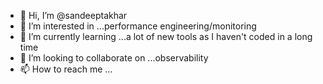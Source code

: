 - 👋 Hi, I’m @sandeeptakhar
- 👀 I’m interested in ...performance engineering/monitoring
- 🌱 I’m currently learning ...a lot of new tools as I haven't coded in a long time
- 💞️ I’m looking to collaborate on ...observability
- 📫 How to reach me ...

<!---
sandeeptakhar/sandeeptakhar is a ✨ special ✨ repository because its `README.md` (this file) appears on your GitHub profile.
You can click the Preview link to take a look at your changes.
--->
